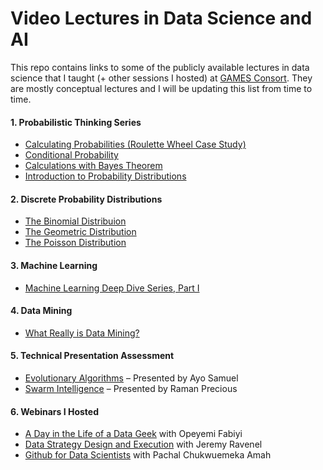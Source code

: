 # Video Lectures in Data Science and AI
This repo contains links to some of the publicly available lectures in data science that I taught (+ other sessions I hosted) at [GAMES Consort](https://gamesconsort.github.io). They are mostly conceptual lectures and I will be updating this list from time to time.

#### 1. Probabilistic Thinking Series 
- [Calculating Probabilities (Roulette Wheel Case Study)](https://youtu.be/97Neic4VC-4) 
- [Conditional Probability](https://youtu.be/SdQEHfljLjU)
- [Calculations with Bayes Theorem](https://youtu.be/HWBvef7hM_s)
- [Introduction to Probability Distributions](https://youtu.be/ptZiS-uP6RY)

#### 2. Discrete Probability Distributions
- [The Binomial Distribuion](https://drive.google.com/file/d/1gYJEkhe1Yq3ERC6pl2JlRP6bAUvz3B5L/view?usp=sharing)
- [The Geometric Distribution](https://drive.google.com/file/d/1VbBDNNHEsT63zav4NW53hG_5Dr_uhpZJ/view?usp=sharing)
- [The Poisson Distribution](https://drive.google.com/file/d/1coI5PLS9y2X_kkywUUhNkxCpXJZRQwc7/view?usp=sharing)

#### 3. Machine Learning
- [Machine Learning Deep Dive Series, Part I](https://youtu.be/33TCzvxK87M)

#### 4. Data Mining
- [What Really is Data Mining?](https://youtu.be/PoVYNOJ19Dg)

#### 5. Technical Presentation Assessment
- [Evolutionary Algorithms](https://youtu.be/Ny099nntuQA) – Presented by Ayo Samuel
- [Swarm Intelligence](https://youtu.be/knGuHjdI0NI) – Presented by Raman Precious

#### 6. Webinars I Hosted
- [A Day in the Life of a Data Geek](https://youtu.be/hbhjmjvhHOg) with Opeyemi Fabiyi
- [Data Strategy Design and Execution](https://youtu.be/yEjgx5IjczQ) with Jeremy Ravenel
- [Github for Data Scientists](https://youtu.be/ZR6sYB4OqME) with Pachal Chukwuemeka Amah

